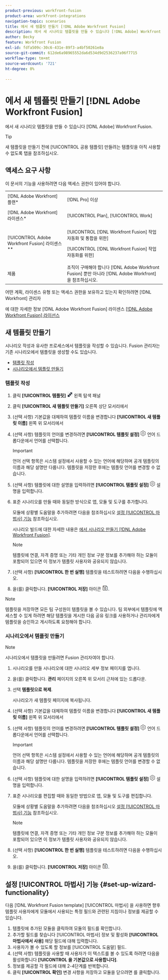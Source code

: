 ```yaml
---
product-previous: workfront-fusion
product-area: workfront-integrations
navigation-topic: scenarios
title: 에서 새 템플릿 만들기 [!DNL Adobe Workfront Fusion]
description: 에서 새 시나리오 템플릿을 만들 수 있습니다 [!DNL Adobe] Workfront Fusion.
author: Becky
feature: Workfront Fusion
exl-id: fdfa509c-30c6-431e-89f3-a4bf50261e8a
source-git-commit: 612de6a98965552da6d534d9d2536237a96f7715
workflow-type: tm+mt
source-wordcount: '721'
ht-degree: 0%

---
```


# 에서 새 템플릿 만들기 [!DNL Adobe Workfront Fusion]

에서 새 시나리오 템플릿을 만들 수 있습니다 [!DNL Adobe] Workfront Fusion.

>[!TIP]
>
>새 템플릿을 만들기 전에 [!UICONTROL 공용 템플릿] 만들려는 템플릿을 아직 사용할 수 없도록 탭을 참조하십시오.

## 액세스 요구 사항

이 문서의 기능을 사용하려면 다음 액세스 권한이 있어야 합니다.

<table style="table-layout:auto"> 
 <col> 
 <col> 
 <tbody> 
  <tr> 
    <td role="rowheader">[!DNL Adobe Workfront] 플랜*</td> 
   <td> <p>[!DNL Pro] 이상</p> </td> 
  </tr> 
  <tr data-mc-conditions=""> 
   <td role="rowheader">[!DNL Adobe Workfront] 라이센스*</td> 
   <td> <p>[!UICONTROL Plan], [!UICONTROL Work]</p> </td> 
  </tr> 
  <tr> 
   <td role="rowheader">[!UICONTROL Adobe Workfront Fusion] 라이센스**</td> 
  <td> <p>[!UICONTROL [!DNL Workfront Fusion] 작업 자동화 및 통합을 위한] </p><p>[!UICONTROL [!DNL Workfront Fusion] 작업 자동화를 위한] </p>  </td>    </tr> 
  </tr> 
  <tr> 
   <td role="rowheader">제품</td> 
   <td>조직이 구매해야 합니다 [!DNL Adobe Workfront Fusion] 뿐만 아니라 [!DNL Adobe Workfront] 을 참조하십시오.</td> 
  </tr> 
 </tbody> 
</table>

어떤 계획, 라이센스 유형 또는 액세스 권한을 보유하고 있는지 확인하려면 [!DNL Workfront] 관리자

에 대한 자세한 정보 [!DNL Adobe Workfront Fusion] 라이센스 [[!DNL Adobe Workfront Fusion] 라이선스](../../../workfront-fusion/get-started/license-automation-vs-integration.md)

## 새 템플릿 만들기

시나리오 작성과 유사한 프로세스에서 템플릿을 작성할 수 있습니다. Fusion 관리자는 기존 시나리오에서 템플릿을 생성할 수도 있습니다.

* [템플릿 작성](#build-a-template)
* [시나리오에서 템플릿 만들기](#create-a-template-from-a-scenario)

### 템플릿 작성

1. 클릭 **[!UICONTROL 템플릿]** ![](assets/fusion-template-icon.png) 왼쪽 탐색 패널
1. 클릭 **[!UICONTROL 새 템플릿 만들기]** 오른쪽 상단 모서리에서
1. (선택 사항) 기본값을 대체하여 템플릿 이름을 변경합니다 **[!UICONTROL 새 템플릿 이름]** 왼쪽 위 모서리에서
1. (선택 사항) 템플릿의 언어를 변경하려면 **[!UICONTROL 템플릿 설정]** ![](assets/fusion-scenario-settings-icon.png) 언어 드롭다운에서 언어를 선택합니다.

   >[!IMPORTANT]
   >
   >언어 선택 항목은 시스템 설정에서 사용할 수 있는 언어에 해당하며 공개 템플릿의 이름과 해당 설명만 다룹니다. 템플릿을 저장한 후에는 템플릿 언어를 변경할 수 없습니다.

1. (선택 사항) 템플릿에 대한 설명을 입력하려면 **[!UICONTROL 템플릿 설정]** ![](assets/fusion-scenario-settings-icon.png) 설명을 입력합니다.
1. 표준 시나리오를 만들 때와 동일한 방식으로 앱, 모듈 및 도구를 추가합니다.

   모듈에 상황별 도움말을 추가하려면 다음을 참조하십시오 [설정 [!UICONTROL 마법사] 기능](#set-up-wizard-functionality) 참조하십시오.

   시나리오 빌드에 대한 자세한 내용은 [에서 시나리오 만들기 [!DNL Adobe Workfront Fusion]](../../../workfront-fusion/scenarios/create-a-scenario.md).

   >[!NOTE]
   >
   >템플릿에 연결, 자격 증명 또는 기타 개인 정보 구분 정보를 추가해야 하는 모듈이 포함되어 있으면 이 정보가 템플릿 사용자와 공유되지 않습니다.

1. (선택 사항) **[!UICONTROL 한 번 실행]** 템플릿을 테스트하려면 다음을 수행하십시오.
1. 을(를) 클릭합니다. **[!UICONTROL 저장]** 아이콘 ![](assets/save-icon.png).

>[!NOTE]
>
>템플릿을 저장하면 모든 팀 구성원이 템플릿을 볼 수 있습니다. 팀 외부에서 템플릿에 액세스할 수 있게 하려면 해당 템플릿을 게시한 다음 공유 링크를 사용하거나 관리자에게 템플릿을 승인하고 게시하도록 요청해야 합니다.

### 시나리오에서 템플릿 만들기

>[!NOTE]
>
>시나리오에서 템플릿을 만들려면 Fusion 관리자여야 합니다.

1. 시나리오를 만들 시나리오에 대한 시나리오 세부 정보 페이지를 엽니다.
1. 을(를) 클릭합니다. **관리** 페이지의 오른쪽 위 모서리 근처에 있는 드롭다운.
1. 선택 **템플릿으로 복제**.

   시나리오가 새 템플릿 페이지에 복사됩니다.
1. (선택 사항) 기본값을 대체하여 템플릿 이름을 변경합니다 **[!UICONTROL 새 템플릿 이름]** 왼쪽 위 모서리에서
1. (선택 사항) 템플릿의 언어를 변경하려면 **[!UICONTROL 템플릿 설정]** ![](assets/fusion-scenario-settings-icon.png) 언어 드롭다운에서 언어를 선택합니다.

   >[!IMPORTANT]
   >
   >언어 선택 항목은 시스템 설정에서 사용할 수 있는 언어에 해당하며 공개 템플릿의 이름과 해당 설명만 다룹니다. 템플릿을 저장한 후에는 템플릿 언어를 변경할 수 없습니다.

1. (선택 사항) 템플릿에 대한 설명을 입력하려면 **[!UICONTROL 템플릿 설정]** ![](assets/fusion-scenario-settings-icon.png) 설명을 입력합니다.
1. 표준 시나리오를 편집할 때와 동일한 방법으로 앱, 모듈 및 도구를 편집합니다.

   모듈에 상황별 도움말을 추가하려면 다음을 참조하십시오 [설정 [!UICONTROL 마법사] 기능](#set-up-wizard-functionality) 참조하십시오.

   >[!NOTE]
   >
   >템플릿에 연결, 자격 증명 또는 기타 개인 정보 구분 정보를 추가해야 하는 모듈이 포함되어 있으면 이 정보가 템플릿 사용자와 공유되지 않습니다.

1. (선택 사항) **[!UICONTROL 한 번 실행]** 템플릿을 테스트하려면 다음을 수행하십시오.
1. 을(를) 클릭합니다. **[!UICONTROL 저장]** 아이콘 ![](assets/save-icon.png).

## 설정 [!UICONTROL 마법사] 기능 {#set-up-wizard-functionality}

다음 [!DNL Workfront Fusion template] [!UICONTROL 마법사] 을 사용하면 향후 템플릿 사용자에게 모듈에서 사용되는 특정 필드와 관련된 지침이나 정보를 제공할 수 있습니다.

1. 템플릿에 추가된 모듈을 클릭하여 모듈의 필드를 확인합니다.
1. 추가할 필드를 찾습니다 [!UICONTROL 마법사] 정보 및 활성화 **[!UICONTROL 마법사에서 사용]** 해당 필드에 대해 입력합니다.
1. 사용자가 볼 수 있도록 할 정보를 [!UICONTROL 도움말] 필드.
1. (선택 사항) 템플릿을 사용할 때 사용자가 이 텍스트를 볼 수 있도록 하려면 다음을 활성화합니다 **[!UICONTROL 을 기본값으로 사용합니다]**.
1. 정보를 제공할 각 필드에 대해 2-4단계를 반복합니다.
1. 클릭 **[!UICONTROL 확인]** 변경 사항을 저장하고 모듈을 닫으려면 를 클릭합니다.
